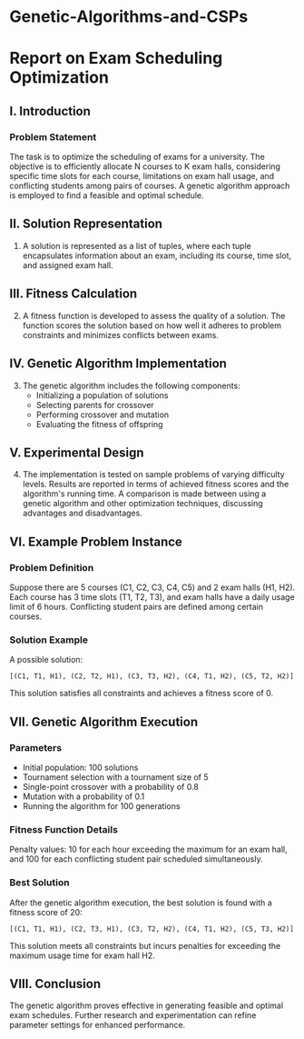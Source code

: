 # Genetic-Algorithms-and-CSPs

# Report on Exam Scheduling Optimization

## I. Introduction

### Problem Statement
The task is to optimize the scheduling of exams for a university. The objective is to efficiently allocate N courses to K exam halls, considering specific time slots for each course, limitations on exam hall usage, and conflicting students among pairs of courses. A genetic algorithm approach is employed to find a feasible and optimal schedule.

## II. Solution Representation

1. A solution is represented as a list of tuples, where each tuple encapsulates information about an exam, including its course, time slot, and assigned exam hall.

## III. Fitness Calculation

2. A fitness function is developed to assess the quality of a solution. The function scores the solution based on how well it adheres to problem constraints and minimizes conflicts between exams.

## IV. Genetic Algorithm Implementation

3. The genetic algorithm includes the following components:
   - Initializing a population of solutions
   - Selecting parents for crossover
   - Performing crossover and mutation
   - Evaluating the fitness of offspring

## V. Experimental Design

4. The implementation is tested on sample problems of varying difficulty levels. Results are reported in terms of achieved fitness scores and the algorithm's running time. A comparison is made between using a genetic algorithm and other optimization techniques, discussing advantages and disadvantages.

## VI. Example Problem Instance

### Problem Definition
Suppose there are 5 courses (C1, C2, C3, C4, C5) and 2 exam halls (H1, H2). Each course has 3 time slots (T1, T2, T3), and exam halls have a daily usage limit of 6 hours. Conflicting student pairs are defined among certain courses.

### Solution Example
A possible solution: 
```
[(C1, T1, H1), (C2, T2, H1), (C3, T3, H2), (C4, T1, H2), (C5, T2, H2)]
```
This solution satisfies all constraints and achieves a fitness score of 0.

## VII. Genetic Algorithm Execution

### Parameters
- Initial population: 100 solutions
- Tournament selection with a tournament size of 5
- Single-point crossover with a probability of 0.8
- Mutation with a probability of 0.1
- Running the algorithm for 100 generations

### Fitness Function Details
Penalty values: 10 for each hour exceeding the maximum for an exam hall, and 100 for each conflicting student pair scheduled simultaneously.

### Best Solution
After the genetic algorithm execution, the best solution is found with a fitness score of 20:
```
[(C1, T1, H1), (C2, T3, H1), (C3, T2, H2), (C4, T1, H2), (C5, T3, H2)]
```
This solution meets all constraints but incurs penalties for exceeding the maximum usage time for exam hall H2.

## VIII. Conclusion

The genetic algorithm proves effective in generating feasible and optimal exam schedules. Further research and experimentation can refine parameter settings for enhanced performance.

